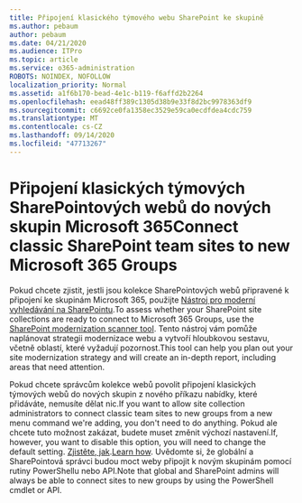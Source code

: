 ```yaml
---
title: Připojení klasického týmového webu SharePoint ke skupině
ms.author: pebaum
author: pebaum
ms.date: 04/21/2020
ms.audience: ITPro
ms.topic: article
ms.service: o365-administration
ROBOTS: NOINDEX, NOFOLLOW
localization_priority: Normal
ms.assetid: a1f6b170-bead-4e1c-b119-f6affd2b2264
ms.openlocfilehash: eead48ff389c1305d38b9e33f8d2bc9978363df9
ms.sourcegitcommit: c6692ce0fa1358ec3529e59ca0ecdfdea4cdc759
ms.translationtype: MT
ms.contentlocale: cs-CZ
ms.lasthandoff: 09/14/2020
ms.locfileid: "47713267"
---
```

# <a name="connect-classic-sharepoint-team-sites-to-new-microsoft-365-groups"></a><span data-ttu-id="7e786-102">Připojení klasických týmových SharePointových webů do nových skupin Microsoft 365</span><span class="sxs-lookup"><span data-stu-id="7e786-102">Connect classic SharePoint team sites to new Microsoft 365 Groups</span></span>

<span data-ttu-id="7e786-103">Pokud chcete zjistit, jestli jsou kolekce SharePointových webů připravené k připojení ke skupinám Microsoft 365, použijte [Nástroj pro moderní vyhledávání na SharePointu](https://go.microsoft.com/fwlink/?linkid=873066).</span><span class="sxs-lookup"><span data-stu-id="7e786-103">To assess whether your SharePoint site collections are ready to connect to Microsoft 365 Groups, use the [SharePoint modernization scanner tool](https://go.microsoft.com/fwlink/?linkid=873066).</span></span> <span data-ttu-id="7e786-104">Tento nástroj vám pomůže naplánovat strategii modernizace webu a vytvoří hloubkovou sestavu, včetně oblastí, které vyžadují pozornost.</span><span class="sxs-lookup"><span data-stu-id="7e786-104">This tool can help you plan out your site modernization strategy and will create an in-depth report, including areas that need attention.</span></span>
  
<span data-ttu-id="7e786-105">Pokud chcete správcům kolekce webů povolit připojení klasických týmových webů do nových skupin z nového příkazu nabídky, které přidáváte, nemusíte dělat nic.</span><span class="sxs-lookup"><span data-stu-id="7e786-105">If you want to allow site collection administrators to connect classic team sites to new groups from a new menu command we're adding, you don't need to do anything.</span></span> <span data-ttu-id="7e786-106">Pokud ale chcete tuto možnost zakázat, budete muset změnit výchozí nastavení.</span><span class="sxs-lookup"><span data-stu-id="7e786-106">If, however, you want to disable this option, you will need to change the default setting.</span></span> <span data-ttu-id="7e786-107">[Zjistěte, jak](https://go.microsoft.com/fwlink/?linkid=2004316).</span><span class="sxs-lookup"><span data-stu-id="7e786-107">[Learn how](https://go.microsoft.com/fwlink/?linkid=2004316).</span></span> <span data-ttu-id="7e786-108">Uvědomte si, že globální a SharePointová správci budou moct weby připojit k novým skupinám pomocí rutiny PowerShellu nebo API.</span><span class="sxs-lookup"><span data-stu-id="7e786-108">Note that global and SharePoint admins will always be able to connect sites to new groups by using the PowerShell cmdlet or API.</span></span>
  

